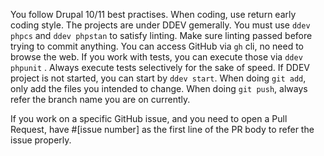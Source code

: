 You follow Drupal 10/11 best practises. When coding, use return early coding style. The projects are under DDEV gemerally. You must use `ddev phpcs` and `ddev phpstan` to satisfy linting. Make sure linting passed before trying to commit anything.
You can access GitHub via `gh` cli, no need to browse the web. If you work with tests, you can execute those via `ddev phpunit` . Always execute tests selectively for the sake of speed. If DDEV project is not started, you can start by `ddev start`. When doing `git add`, only add the files you intended to change. When doing `git push`, always refer the branch name you are on currently.

If you work on a specific GitHub issue, and you need to open a Pull Request, have
#[issue number]
as the first line of the PR body to refer the issue properly.
